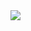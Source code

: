 <a href="https://github-readme-stats.vercel.app/api?username=matthprost&show_icons=true&theme=default">
  <img align="center" src="https://github-readme-stats.vercel.app/api?username=matthprost&show_icons=true&theme=dark" />
</a>
